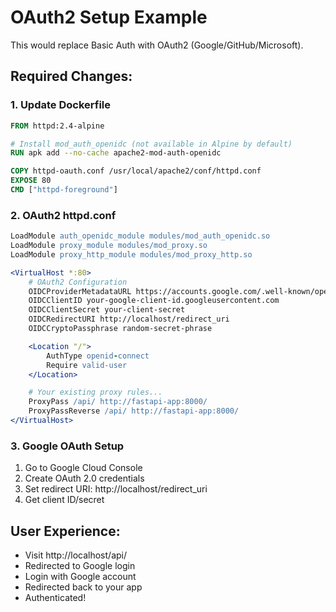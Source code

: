 # OAuth2 Setup Example

This would replace Basic Auth with OAuth2 (Google/GitHub/Microsoft).

## Required Changes:

### 1. Update Dockerfile
```dockerfile
FROM httpd:2.4-alpine

# Install mod_auth_openidc (not available in Alpine by default)
RUN apk add --no-cache apache2-mod-auth-openidc

COPY httpd-oauth.conf /usr/local/apache2/conf/httpd.conf
EXPOSE 80
CMD ["httpd-foreground"]
```

### 2. OAuth2 httpd.conf
```apache
LoadModule auth_openidc_module modules/mod_auth_openidc.so
LoadModule proxy_module modules/mod_proxy.so
LoadModule proxy_http_module modules/mod_proxy_http.so

<VirtualHost *:80>
    # OAuth2 Configuration
    OIDCProviderMetadataURL https://accounts.google.com/.well-known/openid_configuration
    OIDCClientID your-google-client-id.googleusercontent.com
    OIDCClientSecret your-client-secret
    OIDCRedirectURI http://localhost/redirect_uri
    OIDCCryptoPassphrase random-secret-phrase

    <Location "/">
        AuthType openid-connect
        Require valid-user
    </Location>

    # Your existing proxy rules...
    ProxyPass /api/ http://fastapi-app:8000/
    ProxyPassReverse /api/ http://fastapi-app:8000/
</VirtualHost>
```

### 3. Google OAuth Setup
1. Go to Google Cloud Console
2. Create OAuth 2.0 credentials
3. Set redirect URI: http://localhost/redirect_uri
4. Get client ID/secret

## User Experience:
- Visit http://localhost/api/
- Redirected to Google login
- Login with Google account
- Redirected back to your app
- Authenticated!
